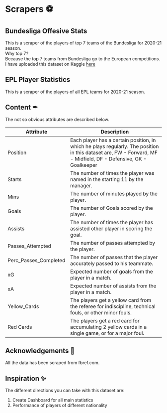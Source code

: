 # Scrapers ⚽
## Bundesliga Offesive Stats
This is a scraper of the players of top 7 teams of the Bundesliga for 2020-21 season.<br>
Why top 7?<br>
Because the top 7 teams from Bundesliga go to the European competitions.<br>
I have uploaded this dataset on Kaggle [here](https://www.kaggle.com/rajatrc1705/bundesliga-top-7-teams-offensive-stats)
## EPL Player Statistics
This is a scraper of the players of all EPL teams for 2020-21 season. <br>

## Content ✒

The not so obvious attributes are described below.

| Attribute | Description |
| --- | --- |
| Position | Each player has a certain position, in which he plays regularly. The position in this dataset are, FW - Forward, MF - Midfield, DF - Defensive, GK - Goalkeeper |
| Starts | The number of times the player was named in the starting 11 by the manager. |
| Mins | The number of minutes played by the player. |
| Goals | The number of Goals scored by the player. |
| Assists | The number of times the player has assisted other player in scoring the goal. |
| Passes_Attempted | The number of passes attempted by the player. |
| Perc_Passes_Completed | The number of passes that the player accurately passed to his teammate. |
| xG | Expected number of goals from the player in a match. |
| xA | Expected number of assists from the player in a match. |
| Yellow_Cards | The players get a yellow card from the referee for indiscipline, technical fouls, or other minor fouls. |
| Red Cards | The players get a red card for accumulating 2 yellow cards in a single game, or for a major foul. |   

## Acknowledgements 📜

All the data has been scraped from fbref.com. 

## Inspiration ✨

The different directions you can take with this dataset are:

1) Create Dashboard for all main statistics
2) Performance of players of different nationality

